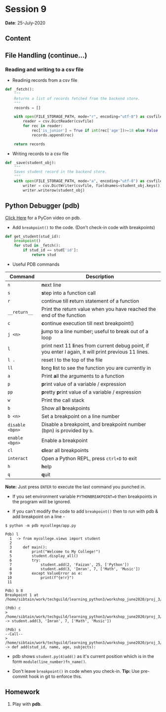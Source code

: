 # Session 9

**Date**: 25-July-2020

Content
-------

## File Handling (continue...)

### Reading and writing to a csv file

* Readinig records from a csv file

```python
def _fetch():
    """
    Returns a list of records fetched from the backend store.
    """
    records = []

    with open(FILE_STORAGE_PATH, mode="r", encoding="utf-8") as csvfile:
        reader = csv.DictReader(csvfile)
        for rec in reader:
            rec['is_junior'] = True if int(rec['age'])>=18 else False
            records.append(rec) 

    return records
```

* Writing records to a csv file

```python
def _save(student_obj):
    """
    Saves student record in the backend store.
    """
    with open(FILE_STORAGE_PATH, mode="a", encoding="utf-8") as csvfile:
        writer = csv.DictWriter(csvfile, fieldnames=student_obj.keys())
        writer.writerow(student_obj)
```

## Python Debugger (pdb)

[Click Here](https://www.youtube.com/watch?v=5AYIe-3cD-s) for a PyCon video on pdb.

* Add `breakpoint()` to the code. (Don't check-in code with breakpoints)

```python
def get_student(stud_id):
    breakpoint()
    for stud in _fetch():
        if stud_id == stud['id']:
            return stud
```

* Useful PDB commands

| Command         | Description                                                                                              |
|-----------------|----------------------------------------------------------------------------------------------------------|
| `n`             | **n**ext line                                                                                            |
| `s`             | **s**tep into a function call                                                                            |
| `r`             | continue till **r**eturn statement of a function                                                         |
| `__return__`    | Print the return value when you have reached the end of the function                                     |
| `c`             | **c**ontinue execution till next breakpoint()                                                            |
| `j <n>`         | **j**ump to a line number; useful to break out of a loop                                                 |
| `l`             | print next 11 **l**ines from current debug point, if you enter l again, it will print previous 11 lines. |
| `l .`           | reset l to the top of the file                                                                           |
| `ll`            | **l**ong **l**ist to see the function you are currently in                                               |
| `a`             | Print **a**ll the arguments to a function                                                                |
| `p`             | **p**rint value of a variable / expression                                                               |
| `pp`            | **p**retty **p**rint value of a variable / expression                                                    |
| `w`             | Print the call stack                                                                                     |
| `b`             | Show all **b**reakpoints                                                                                 |
| `b <n>`         | Set a breakpoint on a line number                                                                        |
| `disable <bpn>` | Disable a breakpoint, and breakpoint number (bpn) is provided by `b`.                                    |
| `enable <bpn>`  | Enable a breakpoint                                                                                      |
| `cl`            | **cl**ear all breakpoints                                                                                |
| `interact`      | Open a Python REPL, press `ctrl+D` to exit                                                               |
| `h`             | **h**elp                                                                                                 |
| `q`             | **q**uit                                                                                                 |

**Note:** Just press `ENTER` to execute the last command you punched in.

* If you set environment variable `PYTHONBREAKPOINT=0` then breakpoints in the program wiill be ignored.

* If you can't modify the code to add `breakpoint()` then to run with pdb & add breakpoint on a line -

```unix
$ python -m pdb mycollege/app.py 

Pdb) l
  1  -> from mycollege.views import student
  2  
  3     def main():
  4         print("Welcome to My College!")
  5         student.display_all()
  6         try:
  7             student.add(2, 'Faizan', 25, ['Python'])
  8             student.add(3, 'Imran', 7, ['Math', 'Music'])
  9         except ValueError as e:
 10             print(f"{e!r}")
 11  
 
Pdb) b 8
Breakpoint 1 at /home/sibtain/work/techguild/learning_python3/workshop_june2020/proj_3/mycollege/app.py:8

(Pdb) c
> /home/sibtain/work/techguild/learning_python3/workshop_june2020/proj_3/mycollege/app.py(8)main()
-> student.add(3, 'Imran', 7, ['Math', 'Music'])

(Pdb) s
--Call--
> /home/sibtain/work/techguild/learning_python3/workshop_june2020/proj_3/mycollege/mycollege/views/student.py(4)add()
-> def add(stud_id, name, age, subjects):
```

* pdb shows `student.py(4)add()` as it's current position whiich is in the form `module(line_number)fn_name()`.

* Don't leave `breakpoint()` in code when you check-in. **Tip:** Use pre-commit hook in git to enforce this.	
	
Homework
--------

1. Play with **pdb**.
